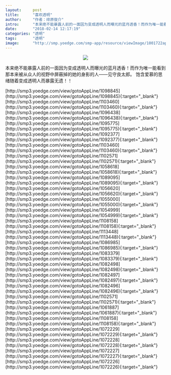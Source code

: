 ```yaml
---
layout:     post
title:      "喜欢透明"
author:     "作者：绯原俊介"
intro:      "本来绝不能暴露人前的一面因为变成透明人而曝光的蓝月透香！而作为唯一能看到那本来被从众人的视野中屏蔽掉的她的身影的人——见守良太郎。 饱含爱慕的思绪随着变成透明人而暴露无遗！！"
date:       "2018-02-14 12:17:19"
categories: "透明"
tags:       "透明"
image:      "http://smp.yoedge.com/smp-app/resource/viewImage/1001722appline.png"
---
```

<div style="text-align: center">
<p><img src="http://smp.yoedge.com/smp-app/resource/viewImage/1001722appline.png"/></p>
</div>
<p class="post-meta">
<span>本来绝不能暴露人前的一面因为变成透明人而曝光的蓝月透香！而作为唯一能看到那本来被从众人的视野中屏蔽掉的她的身影的人——见守良太郎。 饱含爱慕的思绪随着变成透明人而暴露无遗！！</span>
</p>
[http://smp3.yoedge.com/view/gotoAppLine/1098845](http://smp3.yoedge.com/view/gotoAppLine/1098845){:target="_blank"}
[http://smp3.yoedge.com/view/gotoAppLine/1103460](http://smp3.yoedge.com/view/gotoAppLine/1103460){:target="_blank"}
[http://smp3.yoedge.com/view/gotoAppLine/1096438](http://smp3.yoedge.com/view/gotoAppLine/1096438){:target="_blank"}
[http://smp3.yoedge.com/view/gotoAppLine/1095775](http://smp3.yoedge.com/view/gotoAppLine/1095775){:target="_blank"}
[http://smp3.yoedge.com/view/gotoAppLine/1092377](http://smp3.yoedge.com/view/gotoAppLine/1092377){:target="_blank"}
[http://smp3.yoedge.com/view/gotoAppLine/1103460](http://smp3.yoedge.com/view/gotoAppLine/1103460){:target="_blank"}
[http://smp3.yoedge.com/view/gotoAppLine/1102571](http://smp3.yoedge.com/view/gotoAppLine/1102571){:target="_blank"}
[http://smp3.yoedge.com/view/gotoAppLine/1058618](http://smp3.yoedge.com/view/gotoAppLine/1058618){:target="_blank"}
[http://smp3.yoedge.com/view/gotoAppLine/1089095](http://smp3.yoedge.com/view/gotoAppLine/1089095){:target="_blank"}
[http://smp3.yoedge.com/view/gotoAppLine/1056620](http://smp3.yoedge.com/view/gotoAppLine/1056620){:target="_blank"}
[http://smp3.yoedge.com/view/gotoAppLine/1055000](http://smp3.yoedge.com/view/gotoAppLine/1055000){:target="_blank"}
[http://smp3.yoedge.com/view/gotoAppLine/1054999](http://smp3.yoedge.com/view/gotoAppLine/1054999){:target="_blank"}
[http://smp3.yoedge.com/view/gotoAppLine/1108158](http://smp3.yoedge.com/view/gotoAppLine/1108158){:target="_blank"}
[http://smp3.yoedge.com/view/gotoAppLine/1113448](http://smp3.yoedge.com/view/gotoAppLine/1113448){:target="_blank"}
[http://smp3.yoedge.com/view/gotoAppLine/1086985](http://smp3.yoedge.com/view/gotoAppLine/1086985){:target="_blank"}
[http://smp3.yoedge.com/view/gotoAppLine/1083379](http://smp3.yoedge.com/view/gotoAppLine/1083379){:target="_blank"}
[http://smp3.yoedge.com/view/gotoAppLine/1082498](http://smp3.yoedge.com/view/gotoAppLine/1082498){:target="_blank"}
[http://smp3.yoedge.com/view/gotoAppLine/1082497](http://smp3.yoedge.com/view/gotoAppLine/1082497){:target="_blank"}
[http://smp3.yoedge.com/view/gotoAppLine/1082496](http://smp3.yoedge.com/view/gotoAppLine/1082496){:target="_blank"}
[http://smp3.yoedge.com/view/gotoAppLine/1102571](http://smp3.yoedge.com/view/gotoAppLine/1102571){:target="_blank"}
[http://smp3.yoedge.com/view/gotoAppLine/1061887](http://smp3.yoedge.com/view/gotoAppLine/1061887){:target="_blank"}
[http://smp3.yoedge.com/view/gotoAppLine/1108158](http://smp3.yoedge.com/view/gotoAppLine/1108158){:target="_blank"}
[http://smp3.yoedge.com/view/gotoAppLine/1072229](http://smp3.yoedge.com/view/gotoAppLine/1072229){:target="_blank"}
[http://smp3.yoedge.com/view/gotoAppLine/1072228](http://smp3.yoedge.com/view/gotoAppLine/1072228){:target="_blank"}
[http://smp3.yoedge.com/view/gotoAppLine/1072227](http://smp3.yoedge.com/view/gotoAppLine/1072227){:target="_blank"}
[http://smp3.yoedge.com/view/gotoAppLine/1072226](http://smp3.yoedge.com/view/gotoAppLine/1072226){:target="_blank"}


